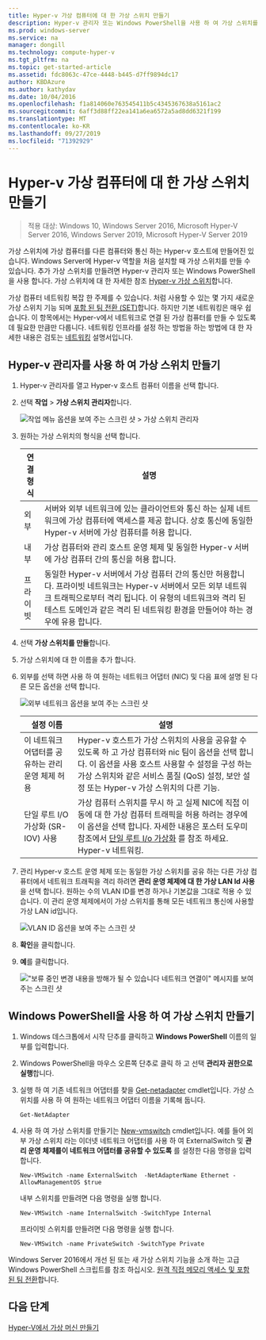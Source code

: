 ```yaml
---
title: Hyper-v 가상 컴퓨터에 대 한 가상 스위치 만들기
description: Hyper-v 관리자 또는 Windows PowerShell을 사용 하 여 가상 스위치를 만드는 방법에 대 한 지침을 제공 합니다.
ms.prod: windows-server
ms.service: na
manager: dongill
ms.technology: compute-hyper-v
ms.tgt_pltfrm: na
ms.topic: get-started-article
ms.assetid: fdc8063c-47ce-4448-b445-d7ff9894dc17
author: KBDAzure
ms.author: kathydav
ms.date: 10/04/2016
ms.openlocfilehash: f1a814060e763545411b5c4345367638a5161ac2
ms.sourcegitcommit: 6aff3d88ff22ea141a6ea6572a5ad8dd6321f199
ms.translationtype: MT
ms.contentlocale: ko-KR
ms.lasthandoff: 09/27/2019
ms.locfileid: "71392929"
---
```

# <a name="create-a-virtual-switch-for-hyper-v-virtual-machines"></a>Hyper-v 가상 컴퓨터에 대 한 가상 스위치 만들기

>적용 대상: Windows 10, Windows Server 2016, Microsoft Hyper-V Server 2016, Windows Server 2019, Microsoft Hyper-V Server 2019
  
가상 스위치에 가상 컴퓨터를 다른 컴퓨터와 통신 하는 Hyper-v 호스트에 만들어진 있습니다. Windows Server에 Hyper-v 역할을 처음 설치할 때 가상 스위치를 만들 수 있습니다. 추가 가상 스위치를 만들려면 Hyper-v 관리자 또는 Windows PowerShell을 사용 합니다. 가상 스위치에 대 한 자세한 참조 [Hyper-v 가상 스위치](../../hyper-v-virtual-switch/Hyper-V-Virtual-Switch.md)합니다.  
  
가상 컴퓨터 네트워킹 복잡 한 주제를 수 있습니다. 처럼 사용할 수 있는 몇 가지 새로운 가상 스위치 기능 되며 [포함 된 팀 전환 (SET)](../../hyper-v-virtual-switch/RDMA-and-Switch-Embedded-Teaming.md#switch-embedded-teaming-set)합니다. 하지만 기본 네트워킹은 매우 쉽습니다. 이 항목에서는 Hyper-v에서 네트워크로 연결 된 가상 컴퓨터를 만들 수 있도록 데 필요한 만큼만 다룹니다. 네트워킹 인프라를 설정 하는 방법을 하는 방법에 대 한 자세한 내용은 검토는 [네트워킹](../../../networking/Networking.md) 설명서입니다.   
  
## <a name="create-a-virtual-switch-by-using-hyper-v-manager"></a>Hyper-v 관리자를 사용 하 여 가상 스위치 만들기  
  
1.  Hyper-v 관리자를 열고 Hyper-v 호스트 컴퓨터 이름을 선택 합니다.  
  
2.  선택 **작업** > **가상 스위치 관리자**합니다.  
  
    ![작업 메뉴 옵션을 보여 주는 스크린 샷 > 가상 스위치 관리자](../media/Hyper-V-Action-VSwitchManager.png)  
  
3.  원하는 가상 스위치의 형식을 선택 합니다.  
  
    |연결 형식|설명|  
    |-------------------|---------------|  
    |외부|서버와 외부 네트워크에 있는 클라이언트와 통신 하는 실제 네트워크에 가상 컴퓨터에 액세스를 제공 합니다. 상호 통신에 동일한 Hyper-v 서버에 가상 컴퓨터를 허용 합니다.|  
    |내부|가상 컴퓨터와 관리 호스트 운영 체제 및 동일한 Hyper-v 서버에 가상 컴퓨터 간의 통신을 허용 합니다.|  
    |프라이빗|동일한 Hyper-v 서버에서 가상 컴퓨터 간의 통신만 허용합니다. 프라이빗 네트워크는 Hyper-v 서버에서 모든 외부 네트워크 트래픽으로부터 격리 됩니다. 이 유형의 네트워크와 격리 된 테스트 도메인과 같은 격리 된 네트워킹 환경을 만들어야 하는 경우에 유용 합니다.|  
  
4.  선택 **가상 스위치를 만들**합니다.  
  
5.  가상 스위치에 대 한 이름을 추가 합니다.  
  
6.  외부를 선택 하면 사용 하 여 원하는 네트워크 어댑터 (NIC) 및 다음 표에 설명 된 다른 모든 옵션을 선택 합니다.  
  
    ![외부 네트워크 옵션을 보여 주는 스크린 샷](../media/Hyper-V-NewVSwitch-ExternalOptions.png)  
  
    |설정 이름|설명|  
    |----------------|---------------|  
    |이 네트워크 어댑터를 공유하는 관리 운영 체제 허용|Hyper-v 호스트가 가상 스위치의 사용을 공유할 수 있도록 하 고 가상 컴퓨터와 nic 팀이 옵션을 선택 합니다. 이 옵션을 사용 호스트 사용할 수 설정을 구성 하는 가상 스위치와 같은 서비스 품질 (QoS) 설정, 보안 설정 또는 Hyper-v 가상 스위치의 다른 기능.|  
    |단일 루트 I/O 가상화 (SR-IOV) 사용|가상 컴퓨터 스위치를 무시 하 고 실제 NIC에 직접 이동에 대 한 가상 컴퓨터 트래픽을 허용 하려는 경우에이 옵션을 선택 합니다. 자세한 내용은 포스터 도우미 참조에서 [단일 루트 I/o 가상화](https://technet.microsoft.com/library/dn641211.aspx#Sec4) 를 참조 하세요. Hyper-v 네트워킹.|  
  
7.  관리 Hyper-v 호스트 운영 체제 또는 동일한 가상 스위치를 공유 하는 다른 가상 컴퓨터에서 네트워크 트래픽을 격리 하려면 **관리 운영 체제에 대 한 가상 LAN Id 사용**을 선택 합니다. 원하는 수의 VLAN ID를 변경 하거나 기본값을 그대로 적용 수 있습니다. 이 관리 운영 체제에서이 가상 스위치를 통해 모든 네트워크 통신에 사용할 가상 LAN id입니다.  
  
    ![VLAN ID 옵션을 보여 주는 스크린 샷](../media/Hyper-V-NewSwitch-VLAN.png)  
  
8.  **확인**을 클릭합니다.  
  
9. **예**를 클릭합니다.  
  
    !["보류 중인 변경 내용을 방해가 될 수 있습니다 네트워크 연결이" 메시지를 보여 주는 스크린 샷](../media/Hyper-V-NewVSwitch-DisruptNetwork.png)  
  
## <a name="create-a-virtual-switch-by-using-windows-powershell"></a>Windows PowerShell을 사용 하 여 가상 스위치 만들기  
  
1.  Windows 데스크톱에서 시작 단추를 클릭하고 **Windows PowerShell** 이름의 일부를 입력합니다.  
  
2.  Windows PowerShell을 마우스 오른쪽 단추로 클릭 하 고 선택 **관리자 권한으로 실행**합니다.  
  
3.  실행 하 여 기존 네트워크 어댑터를 찾을 [Get-netadapter](https://technet.microsoft.com/library/jj130867.aspx) cmdlet입니다. 가상 스위치를 사용 하 여 원하는 네트워크 어댑터 이름을 기록해 둡니다.  
  
    ```  
    Get-NetAdapter  
    ```  
  
4.  사용 하 여 가상 스위치를 만들기는 [New-vmswitch](https://technet.microsoft.com/library/hh848455.aspx) cmdlet입니다. 예를 들어 외부 가상 스위치 라는 이더넷 네트워크 어댑터를 사용 하 여 ExternalSwitch 및 **관리 운영 체제를이 네트워크 어댑터를 공유할 수 있도록** 를 설정한 다음 명령을 입력 합니다.  
  
    ```  
    New-VMSwitch -name ExternalSwitch  -NetAdapterName Ethernet -AllowManagementOS $true  
    ```  
  
    내부 스위치를 만들려면 다음 명령을 실행 합니다.  
  
    ```  
    New-VMSwitch -name InternalSwitch -SwitchType Internal  
    ```  
  
    프라이빗 스위치를 만들려면 다음 명령을 실행 합니다.  
  
    ```  
    New-VMSwitch -name PrivateSwitch -SwitchType Private  
    ```  
  
Windows Server 2016에서 개선 된 또는 새 가상 스위치 기능을 소개 하는 고급 Windows PowerShell 스크립트를 참조 하십시오. [원격 직접 메모리 액세스 및 포함 된 팀 전환](../../hyper-v-virtual-switch/RDMA-and-Switch-Embedded-Teaming.md)합니다.  

  
## <a name="next-step"></a>다음 단계  
[Hyper-V에서 가상 머신 만들기](Create-a-virtual-machine-in-Hyper-V.md)  
  


